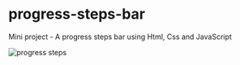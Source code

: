 # progress-steps-bar
 Mini project - A progress steps bar using Html, Css and JavaScript
 
 
 
![progress steps](https://user-images.githubusercontent.com/106573961/198208823-c8a5d483-a55f-4ed7-a3f7-f390268a77f6.png)
